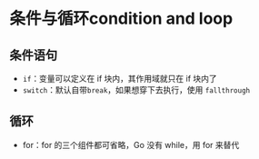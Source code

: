 # 条件与循环condition and loop

## 条件语句

- `if`：变量可以定义在 if 块内，其作用域就只在 if 块内了
- `switch`：默认自带`break`，如果想穿下去执行，使用 `fallthrough`

## 循环

- for：for 的三个组件都可省略，Go 没有 while，用 for 来替代
